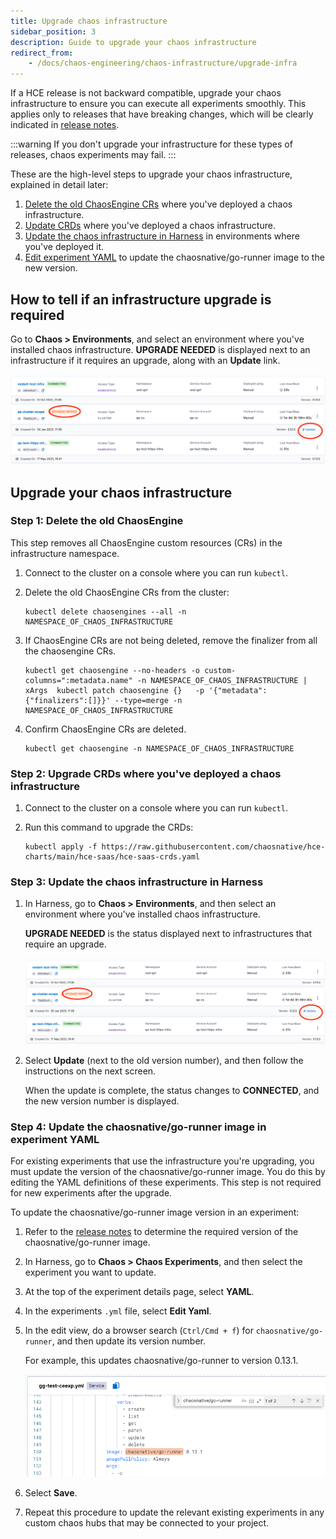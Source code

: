 ```yaml
---
title: Upgrade chaos infrastructure
sidebar_position: 3
description: Guide to upgrade your chaos infrastructure
redirect_from:
	- /docs/chaos-engineering/chaos-infrastructure/upgrade-infra
---
```


If a HCE release is not backward compatible, upgrade your chaos infrastructure to ensure you can execute all experiments smoothly. This applies only to releases that have breaking changes, which will be clearly indicated in [release notes](/release-notes/chaos-engineering).

:::warning
If you don't upgrade your infrastructure for these types of releases, chaos experiments may fail.
:::

These are the high-level steps to upgrade your chaos infrastructure, explained in detail later:

1. [Delete the old ChaosEngine CRs](#step-1-delete-the-old-chaosengine) where you've deployed a chaos infrastructure.
1. [Update CRDs](#step-2-upgrade-crds-where-youve-deployed-a-chaos-infrastructure) where you've deployed a chaos infrastructure.
1. [Update the chaos infrastructure in Harness](#step-3-update-the-chaos-infrastructure-in-harness) in environments where you've deployed it.
1. [Edit experiment YAML](#step-4-update-the-chaosnativego-runner-image-in-experiment-yaml) to update the chaosnative/go-runner image to the new version.

## How to tell if an infrastructure upgrade is required

Go to **Chaos > Environments**, and select an environment where you've installed chaos infrastructure.  **UPGRADE NEEDED** is displayed next to an infrastructure if it requires an upgrade, along with an **Update** link.

![Environment details page showing chaos-enabled infrastructures](./static/chaos-infra-upgrade-needed.png)


## Upgrade your chaos infrastructure

### Step 1: Delete the old ChaosEngine

This step removes all ChaosEngine custom resources (CRs) in the infrastructure namespace.

1. Connect to the cluster on a console where you can run `kubectl`.
1. Delete the old ChaosEngine CRs from the cluster:

	```
	kubectl delete chaosengines --all -n NAMESPACE_OF_CHAOS_INFRASTRUCTURE
	```

1. If ChaosEngine CRs are not being deleted, remove the finalizer from all the chaosengine CRs.

	```
	kubectl get chaosengine --no-headers -o custom-columns=":metadata.name" -n NAMESPACE_OF_CHAOS_INFRASTRUCTURE | xArgs  kubectl patch chaosengine {}   -p '{"metadata":{"finalizers":[]}}' --type=merge -n NAMESPACE_OF_CHAOS_INFRASTRUCTURE
	```

1. Confirm ChaosEngine CRs are deleted.

	```
	kubectl get chaosengine -n NAMESPACE_OF_CHAOS_INFRASTRUCTURE
	```

### Step 2: Upgrade CRDs where you've deployed a chaos infrastructure

1. Connect to the cluster on a console where you can run `kubectl`.
2. Run this command to upgrade the CRDs:

	```
	kubectl apply -f https://raw.githubusercontent.com/chaosnative/hce-charts/main/hce-saas/hce-saas-crds.yaml
	```

### Step 3: Update the chaos infrastructure in Harness

1. In Harness, go to **Chaos > Environments**, and then select an environment where you've installed chaos infrastructure.

	**UPGRADE NEEDED** is the status displayed next to infrastructures that require an upgrade.

	![Environment details page showing chaos-enabled infrastructures](./static/chaos-infra-upgrade-needed.png)

1. Select **Update** (next to the old version number), and then follow the instructions on the next screen.

	When the update is complete, the status changes to **CONNECTED**, and the new version number is displayed.

### Step 4: Update the chaosnative/go-runner image in experiment YAML

For existing experiments that use the infrastructure you're upgrading, you must update the version of the chaosnative/go-runner image. You do this by editing the YAML definitions of these experiments. This step is not required for new experiments after the upgrade.

To update the chaosnative/go-runner image version in an experiment:

1. Refer to the [release notes](/release-notes/chaos-engineering) to determine the required version of the chaosnative/go-runner image.

1. In Harness, go to **Chaos > Chaos Experiments**, and then select the experiment you want to update.

1. At the top of the experiment details page, select **YAML**.

1. In the experiments `.yml` file, select **Edit Yaml**.

1. In the edit view, do a browser search (`Ctrl/Cmd + f`) for `chaosnative/go-runner`, and then update its version number.

	For example, this updates chaosnative/go-runner to version 0.13.1.

	![Experiment YAML file with chaosnative/go-runner highlighted](./static/chaos-infra-update-go-runner.png)

1. Select **Save**.

1. Repeat this procedure to update the relevant existing experiments in any custom chaos hubs that may be connected to your project.